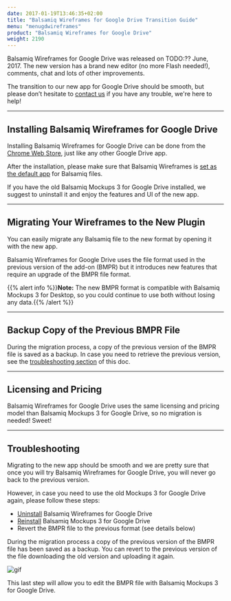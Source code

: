 ```yaml
---
date: 2017-01-19T13:46:35+02:00
title: "Balsamiq Wireframes for Google Drive Transition Guide"
menu: "menugdwireframes"
product: "Balsamiq Wireframes for Google Drive"
weight: 2190
---
```


Balsamiq Wireframes for Google Drive was released on TODO:?? June, 2017. The new version has a brand new editor (no more Flash needed!), comments, chat and lots of other improvements.

The transition to our new app for Google Drive should be smooth, but please don’t hesitate to [contact us](https://balsamiq.com/company/contact/#/t?_k=b7w7tv) if you have any trouble, we're here to help!

* * *

## Installing Balsamiq Wireframes for Google Drive

Installing Balsamiq Wireframes for Google Drive can be done from the [Chrome Web Store](https://chrome.google.com/webstore/detail/balsamiq-wireframes-free/imbfadckkgblfbkinjejdeobpfbcopgb), just like any other Google Drive app.

After the installation, please make sure that Balsamiq Wireframes is [set as the default app](../installing/#setting-balsamiq-wireframes-as-the-default-app-for-balsamiq-files) for Balsamiq files.

If you have the old Balsamiq Mockups 3 for Google Drive installed, we suggest to uninstall it and enjoy the features and UI of the new app.

* * *

## Migrating Your Wireframes to the New Plugin

You can easily migrate any Balsamiq file to the new format by opening it with the new app.

Balsamiq Wireframes for Google Drive uses the file format used in the previous version of the add-on (BMPR) but it introduces new features that require an upgrade of the BMPR file format.

{{% alert info %}}**Note:** The new BMPR format is compatible with Balsamiq Mockups 3 for Desktop, so you could continue to use both without losing any data.{{% /alert %}}

* * *

## Backup Copy of the Previous BMPR File

During the migration process, a copy of the previous version of the BMPR file is saved as a backup. In case you need to retrieve the previous version, see the [troubleshooting section](../transition/#troubleshooting) of this doc.

* * *

## Licensing and Pricing

Balsamiq Wireframes for Google Drive uses the same licensing and pricing model than Balsamiq Mockups 3 for Google Drive, so no migration is needed! Sweet!

* * *

## Troubleshooting

Migrating to the new app should be smooth and we are pretty sure that once you will try Balsamiq Wireframes for Google Drive, you will never go back to the previous version.

However, in case you need to use the old Mockups 3 for Google Drive again, please follow these steps:

- [Uninstall](../installing/#uninstalling) Balsamiq Wireframes for Google Drive
- [Reinstall](../installing/#installing) Balsamiq Mockups 3 for Google Drive
- Revert the BMPR file to the previous format (see details below)

During the migration process a copy of the previous version of the BMPR file has been saved as a backup. You can revert to the previous version of the file downloading the old version and uploading it again.

![gif](//media.balsamiq.com/img/support/docs/gdrive/wireframes/revert.png)

This last step will allow you to edit the BMPR file with Balsamiq Mockups 3 for Google Drive.
